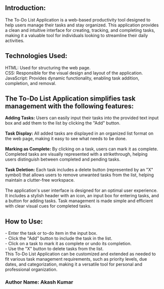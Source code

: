 <h2>Introduction:</h2>
The To-Do List Application is a web-based productivity tool designed to help users manage their tasks and stay organized. This application provides a clean and intuitive interface for creating, tracking, and completing tasks, making it a valuable tool for individuals looking to streamline their daily activities.
<h2>Technologies Used:</h2>
HTML: Used for structuring the web page.
<br>
CSS: Responsible for the visual design and layout of the application.
<br>
JavaScript: Provides dynamic functionality, enabling task addition, completion, and removal.
<br>
<h2>The To-Do List Application simplifies task management with the following features:</h2>
<b>Adding Tasks:</b> Users can easily input their tasks into the provided text input box and add them to the list by clicking the "Add" button.
<br><br>
<b>Task Display:</b> All added tasks are displayed in an organized list format on the web page, making it easy to see what needs to be done.
<br><br>
<b>Marking as Complete:</b> By clicking on a task, users can mark it as complete. Completed tasks are visually represented with a strikethrough, helping users distinguish between completed and pending tasks.
<br>
<br>
<b>Task Deletion:</b> Each task includes a delete button (represented by an "X" symbol) that allows users to remove unwanted tasks from the list, helping maintain a clutter-free workspace.
<br>
<br>
The application's user interface is designed for an optimal user experience. It includes a stylish header with an icon, an input box for entering tasks, and a button for adding tasks. Task management is made simple and efficient with clear visual cues for completed tasks.
<br>
<h2>How to Use:</h2>
- Enter the task or to-do item in the input box.
<br>
- Click the "Add" button to include the task in the list.
<br>
- Click on a task to mark it as complete or undo its completion.
<br>
- Use the "X" button to delete tasks from the list.
<br>
This To-Do List Application can be customized and extended as needed to fit various task management requirements, such as priority levels, due dates, and categorization, making it a versatile tool for personal and professional organization.
<br>
<h3>Author Name: Akash Kumar</h3>

